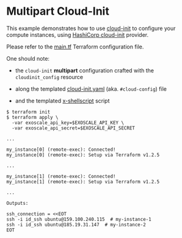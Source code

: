 # Multipart Cloud-Init

This example demonstrates how to use [cloud-init](http://cloudinit.readthedocs.io/)
to configure your compute instances, using
[HashiCorp cloud-init](https://registry.terraform.io/providers/hashicorp/cloudinit/) provider.

Please refer to the [main.tf](./main.tf) Terraform configuration file.

One should note:

* the `cloud-init` **multipart** configuration crafted with the `cloudinit_config` resource

* along the templated [cloud-init.yaml](./cloud-init.yaml.tpl) (aka. `#cloud-config`) file

* and the templated [x-shellscript](./x-shellscript.sh.tpl) script


```console
$ terraform init
$ terraform apply \
  -var exoscale_api_key=$EXOSCALE_API_KEY \
  -var exoscale_api_secret=$EXOSCALE_API_SECRET

...

my_instance[0] (remote-exec): Connected!
my_instance[0] (remote-exec): Setup via Terraform v1.2.5

...

my_instance[1] (remote-exec): Connected!
my_instance[1] (remote-exec): Setup via Terraform v1.2.5

...

Outputs:

ssh_connection = <<EOT
ssh -i id_ssh ubuntu@159.100.240.115  # my-instance-1
ssh -i id_ssh ubuntu@185.19.31.147  # my-instance-2
EOT
```
